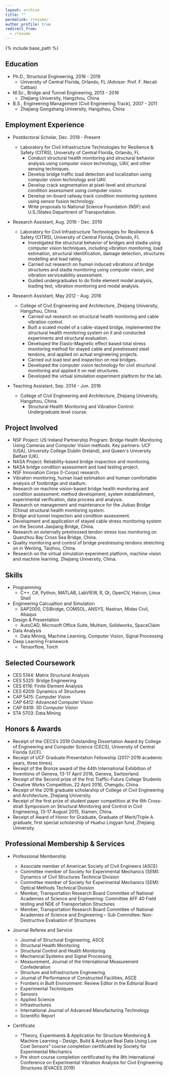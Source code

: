 ```yaml
---
layout: archive
title: ""
permalink: /resume/
author_profile: true
redirect_from:
  - /resume
---
```


{% include base_path %}

Education
------
* Ph.D., Structural Engineering, 2016 - 2019
  * University of Central Florida, Orlando, FL (Advisor: Prof. F. Necati Catbas)
  <!-- * Advisor: Prof. F. Necati Catbas -->
* M.Sc., Bridge and Tunnel Engineering, 2013 - 2016
  * Zhejiang University, Hangzhou, China
* B.S., Engineering Management (Civil Engineering Track), 2007 - 2011
  * Zhejiang Gongshang University, Hangzhou, China
  

Employment Experience
------
* Postdoctoral Scholar, Dec. 2019 - Present
  * Laboratory for Civil Infrastructure Technologies for Resilience & Safety (CITRS), University of Central Florida, Orlando, FL
    * Conduct structural health monitoring and structural behavior analysis using computer vision technology, UAV, and other sensing techniques.
    * Develop bridge traffic load detection and localization using computer vision technology and UAV.
    * Develop crack segmentation at pixel-level and structural condition assessment using computer vision.
    * Develop on-board railway track condition monitoring systems using sensor fusion technology.
    * Write proposals to National Science Foundation (NSF) and U.S./States Department of Transportation. 


* Research Assistant, Aug. 2016 - Dec. 2019
  * Laboratory for Civil Infrastructure Technologies for Resilience & Safety (CITRS), University of Central Florida, Orlando, FL
    * Investigated the structural behavior of bridges and stadia using computer vision techniques, including vibration monitoring, load estimation, structural identification, damage detection, structures modelling and load rating.
    * Carried out research on human induced vibrations of bridge structures and stadia monitoring using computer vision, and vibration serviceability assessment.
    * Guided undergraduates to do finite element model analysis, loading test, vibration monitoring and modal analysis.

  
* Research Assistant, May 2012 - Aug. 2016
  * College of Civil Engineering and Architecture, Zhejiang University, Hangzhou, China.
    * Carried out research on structural health monitoring and cable vibration control.
    * Built a scaled model of a cable-stayed bridge, implemented the structural health monitoring system on it and conducted experiments and structural evaluation.
    * Developed the Elasto-Magnetic effect based total stress monitoring method for stayed cable and prestressed steel tendons, and applied on actual engineering projects.
    * Carried out load test and inspection on real bridges.
    * Developed the computer vision technology for civil structural monitoring and applied it on real structures.
    * Developed the virtual simulation experiment platform for the lab.


* Teaching Assistant, Sep. 2014 - Jun. 2016
  * College of Civil Engineering and Architecture, Zhejiang University, Hangzhou, China.
    * Structural Health Monitoring and Vibration Control: Undergraduate level course.



Project Involved
------
* NSF Project: US-Ireland Partnership Program: Bridge Health Monitoring Using Cameras and Computer Vision methods. Key partners: UCF (USA), University College Dublin (Ireland), and Queen's University Belfast (UK).
* NASA Project: Reliability-based bridge inspection and monitoring.
* NASA bridge condition assessment and load testing project.
* NSF Innovation Corps (I-Corps) research.
* Vibration monitoring, human load estimation and human comfortable analysis of footbridge and stadium. 
* Research on machine vision-based bridge health monitoring and condition assessment: method development, system establishment, experimental verification, data process and analysis.
* Research on management and maintenance for the Jiubao Bridge (China) structural health monitoring system.
* Bridge and tunnel inspection and condition assessment.
* Development and application of stayed cable stress monitoring system on the Second Jiaojiang Bridge, China.
* Research on externally prestressed tendon stress loss monitoring on Quanzhou Bay Cross Sea Bridge, China.
* Quality monitoring and control of bridge prestressing tendons stretching on in Wenling, Taizhou, China.
* Research on the virtual simulation experiment platform, machine vision and machine learning, Zhejiang University, China.


Skills
------
* Programming
  * C++, C#, Python, MATLAB, LabVIEW, R, Qt, OpenCV, Halcon, Linux Shell
* Engineering Calcualtion and Simulation
  * SAP2000, CSiBridge, COMSOL, ANSYS, Nastran, Midas Civil, Abaqus
* Design & Presentation
  * AutoCAD, Microsoft Office Suite, Multism, Solidworks, SpaceClaim
* Data Analysis
  * Data Mining, Machine Learning, Computer Vision, Signal Processing
* Deep Learning Framework
  * Tensorflow, Torch
                                                                                     

Selected Coursework
------
* CES 5144: Matrix Structural Analysis
* CES 5325: Bridge Engineering
* CES 6116: Finite Element Analysis
* CES 6209: Dynamics of Structures
* CAP 5415: Computer Vision
* CAP 6412: Advanced Computer Vision
* CAP 6419: 3D Computer Vision
* STA 5703: Data Mining


Honors & Awards
------
* Receipt of the CECS’s 2019 Outstanding Dissertation Award by College of Engineering and Computer Science (CECS), University of Central Florida (UCF).
* Receipt of UCF Graduate Presentation Fellowship (2017-2019 academic years, three times).
* Receipt of the Bronze award of the 44th International Exhibition of Inventions of Geneva, 13-17 April 2016, Geneva, Switzerland.
* Receipt of the Second prize of the first Traffic-Future College Students Creative Works Competition, 22 April 2016, Chengdu, China.
* Receipt of the 2016 graduate scholarship of College of Civil Engineering and Architecture, Zhejiang University.
* Receipt of the first prize of student paper competition at the 6th Cross-strait Symposium on Structural Monitoring and Control in Civil Engineering, 13-17 August 2015, Xiamen, China.
* Receipt of Award of Honor for Graduate, Graduate of Merit/Triple A graduate, first special scholarship of Huahui Lingyan fund, Zhejiang University.



Professional Membership & Services
------
* Professional Membership
  * Associate member of American Society of Civil Engineers (ASCE)
  * Committee member of Society for Experimental Mechanics (SEM): Dynamics of Civil Structures Technical Division
  * Committee member of Society for Experimental Mechanics (SEM): Optical Methods Technical Division
  * Member, Transportation Research Board Committee of National Academies of Science and Engineering: Committee AFF 40 Field testing and NDE of Transportation Structures
  * Member, Transportation Research Board Committee of National Academies of Science and Engineering – Sub Committee: Non-Destructive Evaluation of Structures

* Journal Referee and Service
  * Journal of Structural Engineering, ASCE
  * Structural Health Monitoring
  * Structural Control and Health Monitoring
  * Mechanical Systems and Signal Processing
  * Measurement, Journal of the International Measurement Confederation 
  * Structure and Infrastructure Engineering
  * Journal of Performance of Constructed Facilities, ASCE
  * Frontiers in Built Environment: Review Editor in the Editorial Board
  * Experimental Techniques
  * Sensors
  * Applied Science
  * Infrastructures
  * International Journal of Advanced Manufacturing Technology
  * Scientific Report

* Certificate
  * “Theory, Experiments & Application for Structure Monitoring & Machine Learning – Design, Build & Analyze Real Data Using Low Cost Sensors” course completion certificated by Society for Experimental Mechanics
  * Pre short course completion certificated by the 8th International Conference on Experimental Vibration Analysis for Civil Engineering Structures (EVACES 2019)
